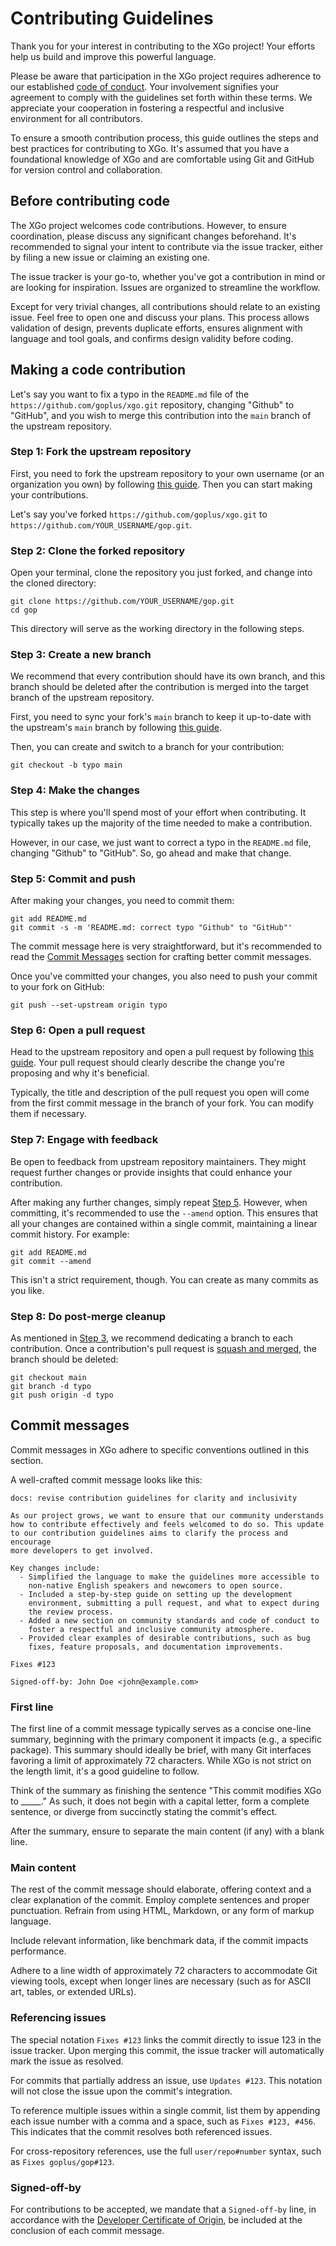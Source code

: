 # Contributing Guidelines

Thank you for your interest in contributing to the XGo project! Your efforts
help us build and improve this powerful language.

Please be aware that participation in the XGo project requires adherence to our
established [code of conduct](https://github.com/goplus/xgo/blob/main/CODE_OF_CONDUCT.md). Your involvement signifies your agreement to comply
with the guidelines set forth within these terms. We appreciate your cooperation
in fostering a respectful and inclusive environment for all contributors.

To ensure a smooth contribution process, this guide outlines the steps and best
practices for contributing to XGo. It's assumed that you have a foundational
knowledge of XGo and are comfortable using Git and GitHub for version control
and collaboration.

## Before contributing code

The XGo project welcomes code contributions. However, to ensure coordination,
please discuss any significant changes beforehand. It's recommended to signal
your intent to contribute via the issue tracker, either by filing a new issue or
claiming an existing one.

The issue tracker is your go-to, whether you've got a contribution in mind or
are looking for inspiration. Issues are organized to streamline the workflow.

Except for very trivial changes, all contributions should relate to an existing
issue. Feel free to open one and discuss your plans. This process allows
validation of design, prevents duplicate efforts, ensures alignment with
language and tool goals, and confirms design validity before coding.

## Making a code contribution

Let's say you want to fix a typo in the `README.md` file of the
`https://github.com/goplus/xgo.git` repository, changing "Github" to "GitHub",
and you wish to merge this contribution into the `main` branch of the upstream
repository.

### Step 1: Fork the upstream repository

First, you need to fork the upstream repository to your own username (or an
organization you own) by following [this guide](https://docs.github.com/en/pull-requests/collaborating-with-pull-requests/working-with-forks/fork-a-repo). Then you can start making your
contributions.

Let's say you've forked `https://github.com/goplus/xgo.git` to
`https://github.com/YOUR_USERNAME/gop.git`.

### Step 2: Clone the forked repository

Open your terminal, clone the repository you just forked, and change into the
cloned directory:

```
git clone https://github.com/YOUR_USERNAME/gop.git
cd gop
```

This directory will serve as the working directory in the following steps.

### Step 3: Create a new branch

We recommend that every contribution should have its own branch, and this branch
should be deleted after the contribution is merged into the target branch of the
upstream repository.

First, you need to sync your fork's `main` branch to keep it up-to-date with the
upstream's `main` branch by following [this guide](https://docs.github.com/en/pull-requests/collaborating-with-pull-requests/working-with-forks/syncing-a-fork).

Then, you can create and switch to a branch for your contribution:

```
git checkout -b typo main
```

### Step 4: Make the changes

This step is where you'll spend most of your effort when contributing. It
typically takes up the majority of the time needed to make a contribution.

However, in our case, we just want to correct a typo in the `README.md` file,
changing "Github" to "GitHub". So, go ahead and make that change.

### Step 5: Commit and push

After making your changes, you need to commit them:

```
git add README.md
git commit -s -m 'README.md: correct typo "Github" to "GitHub"'
```

The commit message here is very straightforward, but it's recommended to read
the [Commit Messages](#commit-messages) section for crafting better commit messages.

Once you've committed your changes, you also need to push your commit to your
fork on GitHub:

```
git push --set-upstream origin typo
```

### Step 6: Open a pull request

Head to the upstream repository and open a pull request by following
[this guide](https://docs.github.com/en/pull-requests/collaborating-with-pull-requests/proposing-changes-to-your-work-with-pull-requests/creating-a-pull-request). Your pull request should clearly describe the change you're
proposing and why it's beneficial.

Typically, the title and description of the pull request you open will come from
the first commit message in the branch of your fork. You can modify them if
necessary.

### Step 7: Engage with feedback

Be open to feedback from upstream repository maintainers. They might request
further changes or provide insights that could enhance your contribution.

After making any further changes, simply repeat [Step 5](#step-5-commit-and-push). However, when
committing, it's recommended to use the `--amend` option. This ensures that all
your changes are contained within a single commit, maintaining a linear commit
history. For example:

```
git add README.md
git commit --amend
```

This isn't a strict requirement, though. You can create as many commits as you
like.

### Step 8: Do post-merge cleanup

As mentioned in [Step 3](#step-3-create-a-new-branch), we recommend dedicating a branch to each contribution.
Once a contribution's pull request is [squash and merged](https://docs.github.com/en/pull-requests/collaborating-with-pull-requests/incorporating-changes-from-a-pull-request/about-pull-request-merges#squash-and-merge-your-commits), the branch should be
deleted:

```
git checkout main
git branch -d typo
git push origin -d typo
```

## Commit messages

Commit messages in XGo adhere to specific conventions outlined in this section.

A well-crafted commit message looks like this:

```
docs: revise contribution guidelines for clarity and inclusivity

As our project grows, we want to ensure that our community understands
how to contribute effectively and feels welcomed to do so. This update
to our contribution guidelines aims to clarify the process and encourage
more developers to get involved.

Key changes include:
  - Simplified the language to make the guidelines more accessible to
    non-native English speakers and newcomers to open source.
  - Included a step-by-step guide on setting up the development
    environment, submitting a pull request, and what to expect during
    the review process.
  - Added a new section on community standards and code of conduct to
    foster a respectful and inclusive community atmosphere.
  - Provided clear examples of desirable contributions, such as bug
    fixes, feature proposals, and documentation improvements.

Fixes #123

Signed-off-by: John Doe <john@example.com>
```

### First line

The first line of a commit message typically serves as a concise one-line
summary, beginning with the primary component it impacts (e.g., a specific
package). This summary should ideally be brief, with many Git interfaces
favoring a limit of approximately 72 characters. While XGo is not strict on the
length limit, it's a good guideline to follow.

Think of the summary as finishing the sentence "This commit modifies XGo to
_____." As such, it does not begin with a capital letter, form a complete
sentence, or diverge from succinctly stating the commit's effect.

After the summary, ensure to separate the main content (if any) with a blank
line.

### Main content

The rest of the commit message should elaborate, offering context and a clear
explanation of the commit. Employ complete sentences and proper punctuation.
Refrain from using HTML, Markdown, or any form of markup language.

Include relevant information, like benchmark data, if the commit impacts
performance.

Adhere to a line width of approximately 72 characters to accommodate Git viewing
tools, except when longer lines are necessary (such as for ASCII art, tables, or
extended URLs).

### Referencing issues

The special notation `Fixes #123` links the commit directly to issue 123 in the
issue tracker. Upon merging this commit, the issue tracker will automatically
mark the issue as resolved.

For commits that partially address an issue, use `Updates #123`. This notation
will not close the issue upon the commit's integration.

To reference multiple issues within a single commit, list them by appending each
issue number with a comma and a space, such as `Fixes #123, #456`. This indicates
that the commit resolves both referenced issues.

For cross-repository references, use the full `user/repo#number` syntax, such as
`Fixes goplus/gop#123`.

### Signed-off-by

For contributions to be accepted, we mandate that a `Signed-off-by` line, in
accordance with the [Developer Certificate of Origin](https://developercertificate.org/), be included at the
conclusion of each commit message.

